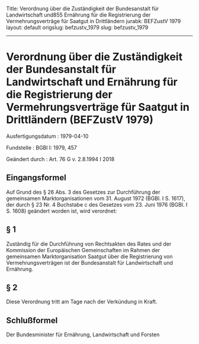 Title: Verordnung über die Zuständigkeit der Bundesanstalt für Landwirtschaft und855
  Ernährung für die Registrierung der Vermehrungsverträge für Saatgut in Drittländern
jurabk: BEFZustV 1979
layout: default
origslug: befzustv_1979
slug: befzustv_1979

---

# Verordnung über die Zuständigkeit der Bundesanstalt für Landwirtschaft und Ernährung für die Registrierung der Vermehrungsverträge für Saatgut in Drittländern (BEFZustV 1979)

Ausfertigungsdatum
:   1979-04-10

Fundstelle
:   BGBl I: 1979, 457

Geändert durch
:   Art. 76 G v. 2.8.1994 I 2018


## Eingangsformel

Auf Grund des § 26 Abs. 3 des Gesetzes zur Durchführung der
gemeinsamen Marktorganisationen vom 31. August 1972 (BGBl. I S. 1617),
der durch § 23 Nr. 4 Buchstabe c des Gesetzes vom 23. Juni 1976 (BGBl.
I S. 1608) geändert worden ist, wird verordnet:


## § 1

Zuständig für die Durchführung von Rechtsakten des Rates und der
Kommission der Europäischen Gemeinschaften im Rahmen der gemeinsamen
Marktorganisation Saatgut über die Registrierung von
Vermehrungsverträgen ist der Bundesanstalt für Landwirtschaft und
Ernährung.


## § 2

Diese Verordnung tritt am Tage nach der Verkündung in Kraft.


## Schlußformel

Der Bundesminister für Ernährung, Landwirtschaft und Forsten

